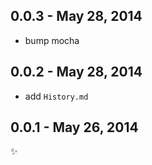 0.0.3 - May 28, 2014
--------------------
* bump mocha

0.0.2 - May 28, 2014
--------------------
* add `History.md`

0.0.1 - May 26, 2014
--------------------
:sparkles:
